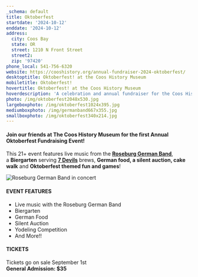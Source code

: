 ```yaml
---
_schema: default
title: Oktoberfest
startdate: '2024-10-12'
enddate: '2024-10-12'
address:
  city: Coos Bay
  state: OR
  street: 1210 N Front Street
  street2:
  zip: '97420'
phone_local: 541-756-6320
website: https://cooshistory.org/annual-fundraiser-2024-oktoberfest/
desktoptitle: Oktoberfest! at the Coos History Museum
mobiletitle: Oktoberfest!
hovertitle: Oktoberfest! at the Coos History Museum
hoverdescription: 'A celebration and annual fundraiser for the Coos History Museum '
photo: /img/oktoberfest2048x530.jpg
largeboxphoto: /img/oktoberfest1024x395.jpg
mediumboxphoto: /img/germanband667x355.jpg
smallboxphoto: /img/oktoberfest340x214.jpg
---
```

#### Join our friends at The Coos History Museum for the first Annual Oktoberfest Fundraising Event!

This 21+ event features live&nbsp;music&nbsp;from the&nbsp;<a href="https://www.facebook.com/roseburggermanband" target="_blank" rel="noopener"><strong>Roseburg German Band</strong></a>, a&nbsp;**Biergarten**&nbsp;serving&nbsp;<a href="https://7devilsbrewery.com/" target="_blank" rel="noopener"><strong>7 Devils</strong></a>&nbsp;brews,&nbsp;**German&nbsp;food, a silent auction, cake walk**&nbsp;and&nbsp;**Oktoberfest themed fun and games**!&nbsp;

![Roseburg German Band in concert](/img/german-band.jpg "Roseburg German Band")

#### EVENT FEATURES

* Live music with the Roseburg German Band
* Biergarten
* German Food
* Silent Auction
* Yodeling Competition
* And More!!

#### TICKETS

Tickets go on sale September 1st<br>**General Admission: $35**